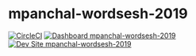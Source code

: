 # mpanchal-wordsesh-2019

[![CircleCI](https://circleci.com/gh/pantheon-training-org/mpanchal-wordsesh-2019.svg?style=shield)](https://circleci.com/gh/pantheon-training-org/mpanchal-wordsesh-2019)
[![Dashboard mpanchal-wordsesh-2019](https://img.shields.io/badge/dashboard-mpanchal_wordsesh_2019-yellow.svg)](https://dashboard.pantheon.io/sites/c1801390-c443-4f83-8647-17695d052a07#dev/code)
[![Dev Site mpanchal-wordsesh-2019](https://img.shields.io/badge/site-mpanchal_wordsesh_2019-blue.svg)](http://dev-mpanchal-wordsesh-2019.pantheonsite.io/)